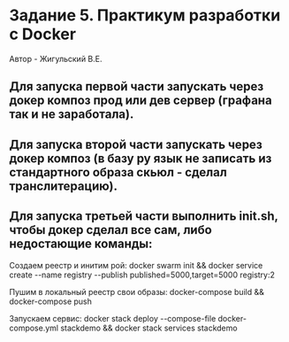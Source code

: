 # Задание 5. Практикум разработки с Docker
Автор - Жигульский В.Е.

## Для запуска первой части запускать через докер композ прод или дев сервер (графана так и не заработала).

## Для запуска второй части запускать через докер композ (в базу ру язык не записать из стандартного образа скьюл - сделал транслитерацию).

## Для запуска третьей части выполнить init.sh, чтобы докер сделал все сам, либо недостающие команды:

Создаем реестр и инитим рой: docker swarm init && docker service create --name registry --publish published=5000,target=5000 registry:2

Пушим в локальный реестр свои образы: docker-compose build && docker-compose push

Запускаем сервис: docker stack deploy --compose-file docker-compose.yml stackdemo && docker stack services stackdemo
